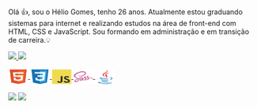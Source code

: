 Olá 👍, sou o Hélio Gomes, tenho 26 anos. Atualmente estou graduando sistemas para internet e realizando estudos na área de front-end com HTML, CSS e JavaScript. Sou formando em administração e em transição de carreira.💡

 <div>
  <a href="https://github.com/heliogomes">
  <img height="140em" src="https://github-readme-stats.vercel.app/api?username=heliogomes&show_icons=true&theme=github_dark&include_all_commits=true&count_private=true"/>
  <img height="140em" src="https://github-readme-stats.vercel.app/api/top-langs/?username=heliogomes&layout=compact&langs_count=7&theme=github_dark"/>

</div>
  
<div style="display: inline_block"><br>
  <img align="center" alt="Helio-HTML" height="30" width="40" src="https://raw.githubusercontent.com/devicons/devicon/master/icons/html5/html5-original.svg">
  <img align="center" alt="Helio-CSS" height="30" width="40" src="https://raw.githubusercontent.com/devicons/devicon/master/icons/css3/css3-original.svg"> 
 <img align="center" alt="Helio-CSS" height="30" width="40" src="https://raw.githubusercontent.com/devicons/devicon/master/icons/javascript/javascript-original.svg"> 
 <img align="center" alt="Helio-CSS" height="30" width="40" src="https://raw.githubusercontent.com/devicons/devicon/master/icons/sass/sass-original.svg"> 
 <img align="center" alt="Helio-CSS" height="30" width="40" src="https://raw.githubusercontent.com/devicons/devicon/master/icons/java/java-original.svg"> 
</div>
<br>
 <div> 
  <a href = "mailto:hgomesdm@gmail.com"><img src="https://img.shields.io/badge/-Gmail-%23333?style=for-the-badge&logo=gmail&logoColor=white" target="_blank"></a>
  <a href="https://www.linkedin.com/in/heliogomesjr/" target="_blank"><img src="https://img.shields.io/badge/-LinkedIn-%230077B5?style=for-the-badge&logo=linkedin&logoColor=white"     target="_blank"></a>  
</div>

